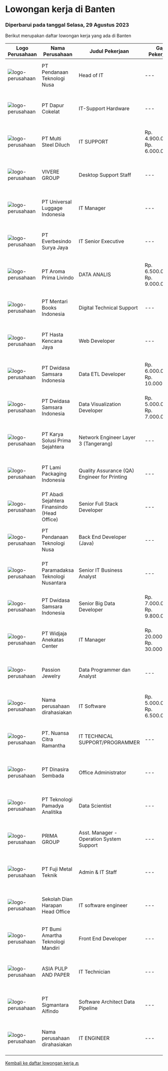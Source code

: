 
  # Lowongan kerja di Banten

  ### Diperbarui pada tanggal Selasa, 29 Agustus 2023

  Berikut merupakan daftar lowongan kerja yang ada di Banten

  |Logo Perusahaan | Nama Perusahaan | Judul Pekerjaan | Gaji Pekerjaan | Lokasi | Deskripsi | Tanggal diunggah | Pranala |
  | -------------- | --------------- | --------------- | --------- | --------- | -------------- | ------- | ----------- |
  |![logo-perusahaan](https://image-service-cdn.seek.com.au/1eb1b2baa56f434821317dba8fa11559dd24a18c/ee4dce1061f3f616224767ad58cb2fc751b8d2dc)|PT Pendanaan Teknologi Nusa|Head of IT|---|Tangerang|Responsibilities: In partnership with the founders, identify opportunities and risks for delivering the company's goals Discover and implement new...|Selasa, 29 Agustus 2023|https://www.jobstreet.co.id/id/job/head-of-it-4451227?token=0~5dcd7a32-eca4-46dd-a84d-1eedda5dc6dc&sectionRank=1&jobId=jobstreet-id-job-4451227|
|![logo-perusahaan](https://image-service-cdn.seek.com.au/4dbbf815a30cd0025971195cc303349daeb9c672/ee4dce1061f3f616224767ad58cb2fc751b8d2dc)|PT Dapur Cokelat|IT-Support Hardware|---|Banten|IT Support HardwareDeskripsi Pekerjaan : Melakukan instalasi dan perawatan komputer dan perlengkapannya (printer dll) dan jaringan (mikrotik)....|Senin, 28 Agustus 2023|https://www.jobstreet.co.id/id/job/it-support-hardware-4450066?token=0~5dcd7a32-eca4-46dd-a84d-1eedda5dc6dc&sectionRank=2&jobId=jobstreet-id-job-4450066|
|![logo-perusahaan](https://i.ibb.co/sqvTCh9/112815900-stock-vector-no-image-available-icon-flat-vector.webp)|PT Multi Steel Diluch|IT SUPPORT|Rp. 4.900.000-Rp. 6.000.000|Tangerang|PT. Multi Steel Diluch is a well-established name in the steel company.We’re hiring IT executives to support our expanding technical...|Senin, 28 Agustus 2023|https://www.jobstreet.co.id/id/job/it-support-4450756?token=0~5dcd7a32-eca4-46dd-a84d-1eedda5dc6dc&sectionRank=3&jobId=jobstreet-id-job-4450756|
|![logo-perusahaan](https://image-service-cdn.seek.com.au/4516df472223fe91ad241b20c023762f74562555/ee4dce1061f3f616224767ad58cb2fc751b8d2dc)|VIVERE GROUP|Desktop Support Staff|---|Tangerang|Deskripsi pekerjaan:- Managemen asset IT mulai dari perencanan, pembelian sampai dengan inventaris asset- Melakukan support user sehari-hari baik di...|Selasa, 29 Agustus 2023|https://www.jobstreet.co.id/id/job/desktop-support-staff-4451106?token=0~5dcd7a32-eca4-46dd-a84d-1eedda5dc6dc&sectionRank=4&jobId=jobstreet-id-job-4451106|
|![logo-perusahaan](https://image-service-cdn.seek.com.au/dc60c7efed3243587fed084e2bb14f8c4b902f2b/ee4dce1061f3f616224767ad58cb2fc751b8d2dc)|PT Universal Luggage Indonesia|IT Manager|---|Serang|Requirement: 3-5 years of working experience in the related position is required for this position. Experience manufacture industry background....|Kamis, 24 Agustus 2023|https://www.jobstreet.co.id/id/job/it-manager-4446701?token=0~5dcd7a32-eca4-46dd-a84d-1eedda5dc6dc&sectionRank=5&jobId=jobstreet-id-job-4446701|
|![logo-perusahaan](https://image-service-cdn.seek.com.au/7be899222bbe58b88e088c998420910125f8a673/ee4dce1061f3f616224767ad58cb2fc751b8d2dc)|PT Everbesindo Surya Jaya|IT Senior Executive|---|Banten|Testing promotion rules before applied to the system Making sure promotions applied in the system are running well Coordinating and conducting regular...|Senin, 28 Agustus 2023|https://www.jobstreet.co.id/id/job/it-senior-executive-4450429?token=0~5dcd7a32-eca4-46dd-a84d-1eedda5dc6dc&sectionRank=6&jobId=jobstreet-id-job-4450429|
|![logo-perusahaan](https://image-service-cdn.seek.com.au/e703daed09c77d39185c84397477784cff082027/ee4dce1061f3f616224767ad58cb2fc751b8d2dc)|PT Aroma Prima Livindo|DATA ANALIS|Rp. 6.500.000-Rp. 9.000.000|Tangerang|Mengumpulkan, mengelola, menganalisa data yang sudah jadi atau data yang masih mentah dari berbagai sumber data. Mempelajari suatu persoalan dengan...|Senin, 28 Agustus 2023|https://www.jobstreet.co.id/id/job/data-analis-4449983?token=0~5dcd7a32-eca4-46dd-a84d-1eedda5dc6dc&sectionRank=7&jobId=jobstreet-id-job-4449983|
|![logo-perusahaan](https://image-service-cdn.seek.com.au/70a04f871d5ec9d540d077636fcb4c21a3d47596/ee4dce1061f3f616224767ad58cb2fc751b8d2dc)|PT Mentari Books Indonesia|Digital Technical Support|---|Jakarta Raya|DIGITAL TECHNICAL SUPPORTMentari Group sedang mencari seorang Digital Technical Support yang berpengalaman dan terampil untuk bergabung dengan tim...|Senin, 28 Agustus 2023|https://www.jobstreet.co.id/id/job/digital-technical-support-4450949?token=0~5dcd7a32-eca4-46dd-a84d-1eedda5dc6dc&sectionRank=8&jobId=jobstreet-id-job-4450949|
|![logo-perusahaan](https://image-service-cdn.seek.com.au/ebbaba50b7564bdbb176555b5bd5481f0cda5e7f/ee4dce1061f3f616224767ad58cb2fc751b8d2dc)|PT Hasta Kencana Jaya|Web Developer|---|Tangerang|Berpengalaman Sebagai Web Programmer minimal 2 tahun sangat diutamakan Menguasai bahasa pemograman back-end seperti: Java, PHP, JS (Memahami Golang...|Senin, 28 Agustus 2023|https://www.jobstreet.co.id/id/job/web-developer-4450009?token=0~5dcd7a32-eca4-46dd-a84d-1eedda5dc6dc&sectionRank=9&jobId=jobstreet-id-job-4450009|
|![logo-perusahaan](https://image-service-cdn.seek.com.au/77471787a9c51ee5351e92362a66618d0b70b4d3/ee4dce1061f3f616224767ad58cb2fc751b8d2dc)|PT Dwidasa Samsara Indonesia|Data ETL Developer|Rp. 6.000.000-Rp. 10.000.000|Tangerang|Data ETL Developer Mengumpulkan data untuk kebutuhan analysis dari berbagai data source Membuat Data Cleansing Rules Membuat paket ETL Process Membuat...|Senin, 28 Agustus 2023|https://www.jobstreet.co.id/id/job/data-etl-developer-4449896?token=0~5dcd7a32-eca4-46dd-a84d-1eedda5dc6dc&sectionRank=10&jobId=jobstreet-id-job-4449896|
|![logo-perusahaan](https://image-service-cdn.seek.com.au/2e0b071a1e982b42f15f297eea603a06acc951f4/ee4dce1061f3f616224767ad58cb2fc751b8d2dc)|PT Dwidasa Samsara Indonesia|Data Visualization Developer|Rp. 5.000.000-Rp. 7.000.000|Tangerang|Data Visualization Developer Membuat Score-Card  Membuat Real-time Dashboard Membuat Report  Kualifikasi: Minimal S1 Teknik Sistem...|Senin, 28 Agustus 2023|https://www.jobstreet.co.id/id/job/data-visualization-developer-4449915?token=0~5dcd7a32-eca4-46dd-a84d-1eedda5dc6dc&sectionRank=11&jobId=jobstreet-id-job-4449915|
|![logo-perusahaan](https://image-service-cdn.seek.com.au/bb0f2c313297f2db3d497466b95d7da85644edc0/ee4dce1061f3f616224767ad58cb2fc751b8d2dc)|PT Karya Solusi Prima Sejahtera|Network Engineer Layer 3 (Tangerang)|---|Tangerang|Pendidikan minimal D3/S1 Teknik Informatika/Teknik Telekomunikasi Memiliki pengalaman pekerjaan dibidang yang sama minimal 1 tahun Memiliki pengalaman...|Minggu, 27 Agustus 2023|https://www.jobstreet.co.id/id/job/network-engineer-layer-3-tangerang-4449383?token=0~5dcd7a32-eca4-46dd-a84d-1eedda5dc6dc&sectionRank=12&jobId=jobstreet-id-job-4449383|
|![logo-perusahaan](https://image-service-cdn.seek.com.au/af44255605f90e43db9ae5ecfab02af2095efaa6/ee4dce1061f3f616224767ad58cb2fc751b8d2dc)|PT Lami Packaging Indonesia|Quality Assurance (QA) Engineer for Printing|---|Serang|Optimize, control the quality, prevent quality accidents, deal with, and analyze quality accidents, and control the process of Printing, Lamination...|Senin, 28 Agustus 2023|https://www.jobstreet.co.id/id/job/quality-assurance-qa-engineer-for-printing-4450780?token=0~5dcd7a32-eca4-46dd-a84d-1eedda5dc6dc&sectionRank=13&jobId=jobstreet-id-job-4450780|
|![logo-perusahaan](https://image-service-cdn.seek.com.au/fdce716c160bb2e4a6be60b6abd13dc56d60a032/ee4dce1061f3f616224767ad58cb2fc751b8d2dc)|PT Abadi Sejahtera Finansindo (Head Office)|Senior Full Stack Developer|---|Banten|We are looking for a talented and creative Full-stack developer to join our financial technology company.Things you will handle : Handling code on a...|Senin, 28 Agustus 2023|https://www.jobstreet.co.id/id/job/senior-full-stack-developer-4449951?token=0~5dcd7a32-eca4-46dd-a84d-1eedda5dc6dc&sectionRank=14&jobId=jobstreet-id-job-4449951|
|![logo-perusahaan](https://image-service-cdn.seek.com.au/e93935054b644e8f1caabdca535ea45ed9da8079/ee4dce1061f3f616224767ad58cb2fc751b8d2dc)|PT Pendanaan Teknologi Nusa|Back End Developer (Java)|---|Tangerang|Responsibilities Compile and analyze data, processes, and codes to troubleshoot problems and identify areas for improvement. Collaborating with the...|Selasa, 29 Agustus 2023|https://www.jobstreet.co.id/id/job/back-end-developer-java-4451166?token=0~5dcd7a32-eca4-46dd-a84d-1eedda5dc6dc&sectionRank=15&jobId=jobstreet-id-job-4451166|
|![logo-perusahaan](https://image-service-cdn.seek.com.au/8deaa9a71fd9bf1839ac941c88d25be16beeb7bb/ee4dce1061f3f616224767ad58cb2fc751b8d2dc)|PT Paramadaksa Teknologi Nusantara|Senior IT Business Analyst|---|Tangerang|We are designing and developing innovative new applications related to Indonesian traditional retail sector. Digitalization of this sector presents...|Sabtu, 26 Agustus 2023|https://www.jobstreet.co.id/id/job/senior-it-business-analyst-4449337?token=0~5dcd7a32-eca4-46dd-a84d-1eedda5dc6dc&sectionRank=16&jobId=jobstreet-id-job-4449337|
|![logo-perusahaan](https://image-service-cdn.seek.com.au/2e0b071a1e982b42f15f297eea603a06acc951f4/ee4dce1061f3f616224767ad58cb2fc751b8d2dc)|PT Dwidasa Samsara Indonesia|Senior Big Data Developer|Rp. 7.000.000-Rp. 9.800.000|Tangerang|Job Desk : Mempersiapkan Big-Data database dan tools yang terkait  Membuat aplikasi Data Analytic dengan Machine-Learning Kualifikasi: Minimal S1...|Senin, 28 Agustus 2023|https://www.jobstreet.co.id/id/job/senior-big-data-developer-4449768?token=0~5dcd7a32-eca4-46dd-a84d-1eedda5dc6dc&sectionRank=17&jobId=jobstreet-id-job-4449768|
|![logo-perusahaan](https://image-service-cdn.seek.com.au/87743fa1d17c9750ddc68baddaccea19af962478/ee4dce1061f3f616224767ad58cb2fc751b8d2dc)|PT Widjaja Anekatas Center|IT Manager|Rp. 20.000.000-Rp. 30.000.000|Tangerang|Key Responsibilities Determining strategies, planning, organizing, directing, monitoring, and evaluating activities for developing information and...|Rabu, 23 Agustus 2023|https://www.jobstreet.co.id/id/job/it-manager-4446043?token=0~5dcd7a32-eca4-46dd-a84d-1eedda5dc6dc&sectionRank=18&jobId=jobstreet-id-job-4446043|
|![logo-perusahaan](https://image-service-cdn.seek.com.au/a980d4cb98200fc79e99d78508c38e21e61df067/ee4dce1061f3f616224767ad58cb2fc751b8d2dc)|Passion Jewelry|Data Programmer dan Analyst|---|Tangerang|Skill Requirements:- Tremendous practical knowledge experience in MySQL (2 years minimum in using MySQL as a data programmer/analyst)- Practical...|Jumat, 25 Agustus 2023|https://www.jobstreet.co.id/id/job/data-programmer-dan-analyst-4448119?token=0~5dcd7a32-eca4-46dd-a84d-1eedda5dc6dc&sectionRank=19&jobId=jobstreet-id-job-4448119|
|![logo-perusahaan](https://i.ibb.co/sqvTCh9/112815900-stock-vector-no-image-available-icon-flat-vector.webp)|Nama perusahaan dirahasiakan|IT Software|Rp. 5.000.000-Rp. 6.500.000|Cikupa|Kualifikasi: Pendidikan minimal S1 IT/Sistem Informasi Memiliki pengalaman sebagai IT Software/Programmer Memahami bahasa pemrograman Menguasai konsep...|Kamis, 24 Agustus 2023|https://www.jobstreet.co.id/id/job/it-software-4446512?token=0~5dcd7a32-eca4-46dd-a84d-1eedda5dc6dc&sectionRank=20&jobId=jobstreet-id-job-4446512|
|![logo-perusahaan](https://image-service-cdn.seek.com.au/f5de9a44d13413f7e5653b93a3303d45eea565d9/ee4dce1061f3f616224767ad58cb2fc751b8d2dc)|PT. Nuansa Citra Ramantha|IT TECHNICAL SUPPORT/PROGRAMMER|---|Banten|IT TECHNICAL SUPPORT/PROGRAMMERwww.ncr.co.idKami, PT. Nuansa Citra Ramantha adalah perusahaan IT yang berfokus pada layanan IT Consulting dan System...|Selasa, 22 Agustus 2023|https://www.jobstreet.co.id/id/job/it-technical-support-programmer-4445073?token=0~5dcd7a32-eca4-46dd-a84d-1eedda5dc6dc&sectionRank=21&jobId=jobstreet-id-job-4445073|
|![logo-perusahaan](https://image-service-cdn.seek.com.au/a65ab1dbfdfda66c5dd5ea080f6a0b8f294d583b/ee4dce1061f3f616224767ad58cb2fc751b8d2dc)|PT Dinasira Sembada|Office Administrator|---|Tangerang|Syarat Pekerjaan  Memiliki ijasah minimal S1 Sarjana atau S2 Memilki pengalaman pekerjaan dalam bidang administrasi/ data analyst minimum 3 tahun ...|Selasa, 22 Agustus 2023|https://www.jobstreet.co.id/id/job/office-administrator-4444508?token=0~5dcd7a32-eca4-46dd-a84d-1eedda5dc6dc&sectionRank=22&jobId=jobstreet-id-job-4444508|
|![logo-perusahaan](https://image-service-cdn.seek.com.au/548318960168b4ada88aad050f902b98d94f888b/ee4dce1061f3f616224767ad58cb2fc751b8d2dc)|PT Teknologi Pamadya Analitika|Data Scientist|---|Jakarta Selatan|Responsibilities: Analyze and identify areas that can be improved Design, build, and maintain production machine learning models Coordinate with other...|Jumat, 25 Agustus 2023|https://www.jobstreet.co.id/id/job/data-scientist-4448817?token=0~5dcd7a32-eca4-46dd-a84d-1eedda5dc6dc&sectionRank=23&jobId=jobstreet-id-job-4448817|
|![logo-perusahaan](https://image-service-cdn.seek.com.au/e0f7552cee29bad642f1b9e6ae1eba58c09d34fe/ee4dce1061f3f616224767ad58cb2fc751b8d2dc)|PRIMA GROUP|Asst. Manager - Operation System Support|---|Tangerang|Kualifikasi:  Pendidikan S1/Sarjana (Semua jurusan) Pengalaman minimum 3 tahun sbg Asst. Manager operational EFT Switching dalam bidang...|Senin, 21 Agustus 2023|https://www.jobstreet.co.id/id/job/asst.-manager-operation-system-support-4443098?token=0~5dcd7a32-eca4-46dd-a84d-1eedda5dc6dc&sectionRank=24&jobId=jobstreet-id-job-4443098|
|![logo-perusahaan](https://image-service-cdn.seek.com.au/7e50f744ccb6c1d0ef5b223f41dd1c71e6e56552/ee4dce1061f3f616224767ad58cb2fc751b8d2dc)|PT Fuji Metal Teknik|Admin & IT Staff|---|Tangerang|Responsibilities: In charge of Maintenance and manage website, social media, e-commerce and telemarketing (sales commission is available for E...|Selasa, 22 Agustus 2023|https://www.jobstreet.co.id/id/job/admin-it-staff-4445066?token=0~5dcd7a32-eca4-46dd-a84d-1eedda5dc6dc&sectionRank=25&jobId=jobstreet-id-job-4445066|
|![logo-perusahaan](https://image-service-cdn.seek.com.au/a470b1c0f6916db074e687fd7fc42684bf624499/ee4dce1061f3f616224767ad58cb2fc751b8d2dc)|Sekolah Dian Harapan Head Office|IT software engineer|---|Tangerang|IT Software Engineer Familiar with PHP laravel, Mysql, vue.js Having knowledge in web technology (HTML, CSS, Javascript) Placement in Karawaci,...|Rabu, 23 Agustus 2023|https://www.jobstreet.co.id/id/job/it-software-engineer-4443084?token=0~5dcd7a32-eca4-46dd-a84d-1eedda5dc6dc&sectionRank=26&jobId=jobstreet-id-job-4443084|
|![logo-perusahaan](https://image-service-cdn.seek.com.au/3f8501eb9d791012bb592c57fc8065efc5d6ea2a/ee4dce1061f3f616224767ad58cb2fc751b8d2dc)|PT Bumi Amartha Teknologi Mandiri|Front End Developer|---|Tangerang|Job Descriptions: Meeting with the development team to discuss user interface ideas and applications. Reviewing application requirements and interface...|Jumat, 25 Agustus 2023|https://www.jobstreet.co.id/id/job/front-end-developer-4448253?token=0~5dcd7a32-eca4-46dd-a84d-1eedda5dc6dc&sectionRank=27&jobId=jobstreet-id-job-4448253|
|![logo-perusahaan](https://image-service-cdn.seek.com.au/36a2feaca71ed37bd63769225373ce9c5cab5eea/ee4dce1061f3f616224767ad58cb2fc751b8d2dc)|ASIA PULP AND PAPER|IT Technician|---|Tangerang|The IT Technician will be responsible for providing day-to-day technical support (both software and hardware) for all IT-related activities within the...|Senin, 21 Agustus 2023|https://www.jobstreet.co.id/id/job/it-technician-4443014?token=0~5dcd7a32-eca4-46dd-a84d-1eedda5dc6dc&sectionRank=28&jobId=jobstreet-id-job-4443014|
|![logo-perusahaan](https://image-service-cdn.seek.com.au/89cc9e633e8c723563f101469b1caf680f3f6200/ee4dce1061f3f616224767ad58cb2fc751b8d2dc)|PT Sigmantara Alfindo|Software Architect Data Pipeline|---|Tangerang|We are looking for Software Architect Data Pipeline as members of our Technology team, our architects work on applications of AI and machine learning...|Kamis, 24 Agustus 2023|https://www.jobstreet.co.id/id/job/software-architect-data-pipeline-4447074?token=0~5dcd7a32-eca4-46dd-a84d-1eedda5dc6dc&sectionRank=29&jobId=jobstreet-id-job-4447074|
|![logo-perusahaan](https://i.ibb.co/sqvTCh9/112815900-stock-vector-no-image-available-icon-flat-vector.webp)|Nama perusahaan dirahasiakan|IT ENGINEER|---|Tangerang|We are looking to hire an experienced IT engineer to manage our company’s computer systems. As an IT engineer, you will be responsible for designing...|Senin, 21 Agustus 2023|https://www.jobstreet.co.id/id/job/it-engineer-4442190?token=0~5dcd7a32-eca4-46dd-a84d-1eedda5dc6dc&sectionRank=30&jobId=jobstreet-id-job-4442190|


  [Kembali ke daftar lowongan kerja 🔙](../README.md#daftar-lowongan-kerja)
  